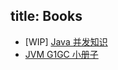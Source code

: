 title: Books
---

* [WIP] [Java 并发知识](/books/Java-Concurrency/index.html)
* [JVM G1GC 小册子](/books/JVM-G1/index.html)
